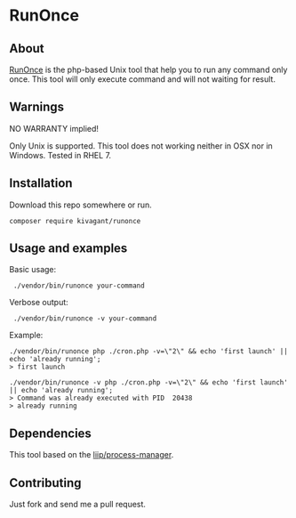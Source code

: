 RunOnce
=======

About
-----

[RunOnce](bin/runonce) is the php-based Unix tool that help you to run any command only once.
This tool will only execute command and will not waiting for result.

Warnings
-----

NO WARRANTY implied!

Only Unix is supported.
This tool does not working neither in OSX nor in Windows. Tested in RHEL 7.

Installation
-----

Download this repo somewhere or run.

```
composer require kivagant/runonce
```

Usage and examples
-----

Basic usage:

```
 ./vendor/bin/runonce your-command
```

Verbose output:
```
 ./vendor/bin/runonce -v your-command
```

Example:
```
./vendor/bin/runonce php ./cron.php -v=\"2\" && echo 'first launch' || echo 'already running';
> first launch

./vendor/bin/runonce -v php ./cron.php -v=\"2\" && echo 'first launch' || echo 'already running';
> Command was already executed with PID  20438
> already running
```

Dependencies
-----
This tool based on the [liip/process-manager](http://github.com/liip/LiipProcessManager.git).

Contributing
-----
Just fork and send me a pull request.